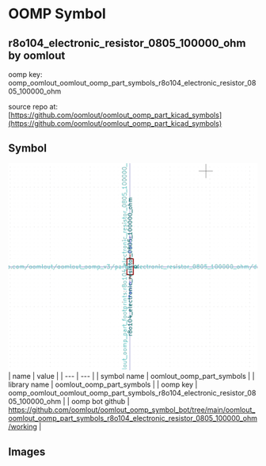 # OOMP Symbol  
## r8o104_electronic_resistor_0805_100000_ohm  by oomlout  
  
oomp key: oomp_oomlout_oomlout_oomp_part_symbols_r8o104_electronic_resistor_0805_100000_ohm  
  
source repo at: [https://github.com/oomlout/oomlout_oomp_part_kicad_symbols](https://github.com/oomlout/oomlout_oomp_part_kicad_symbols)  
## Symbol  
  
[![working.png](working_600.png)](working.png)  
| name | value | 
| --- | --- | 
| symbol name | oomlout_oomp_part_symbols | 
| library name | oomlout_oomp_part_symbols | 
| oomp key | oomp_oomlout_oomlout_oomp_part_symbols_r8o104_electronic_resistor_0805_100000_ohm | 
| oomp bot github | https://github.com/oomlout/oomlout_oomp_symbol_bot/tree/main/oomlout_oomlout_oomp_part_symbols_r8o104_electronic_resistor_0805_100000_ohm/working | 
## Images  
